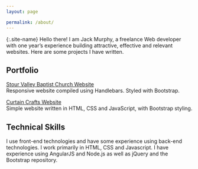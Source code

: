 ```yaml
---
layout: page

permalink: /about/
---
```


{:.site-name}
Hello there! I am Jack Murphy, a freelance Web developer with one year’s experience building attractive, effective and relevant websites. Here are some projects I have written.


## Portfolio
[Stour Valley Baptist Church Website](http://stourvalleybaptistchurch.com/)  
Responsive website compiled using Handlebars. Styled with Bootstrap.


[Curtain Crafts Website](http://curtaincrafts.co.uk/)  
Simple website written in HTML, CSS and JavaScript, with Bootstrap styling.  



## Technical Skills  
I use front-end technologies and have some experience using back-end technologies. I work primarily in HTML, CSS and Javascript. I have experience using AngularJS and Node.js as well as jQuery and the Bootstrap repository.
